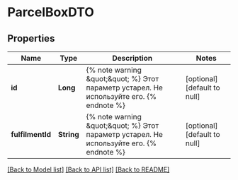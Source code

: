 # ParcelBoxDTO
## Properties

| Name | Type | Description | Notes |
|------------ | ------------- | ------------- | -------------|
| **id** | **Long** | {% note warning \&quot;\&quot; %}  Этот параметр устарел. Не используйте его.  {% endnote %}  | [optional] [default to null] |
| **fulfilmentId** | **String** | {% note warning \&quot;\&quot; %}  Этот параметр устарел. Не используйте его.  {% endnote %}  | [optional] [default to null] |

[[Back to Model list]](../README.md#documentation-for-models) [[Back to API list]](../README.md#documentation-for-api-endpoints) [[Back to README]](../README.md)

